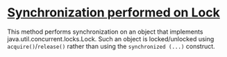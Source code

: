 # [Synchronization performed on Lock](https://spotbugs.readthedocs.io/en/latest/bugDescriptions.html#JLM_JSR166_LOCK_MONITORENTER)

 This method performs synchronization on an object that implements
java.util.concurrent.locks.Lock. Such an object is locked/unlocked
using
`acquire()`/`release()` rather
than using the `synchronized (...)` construct.